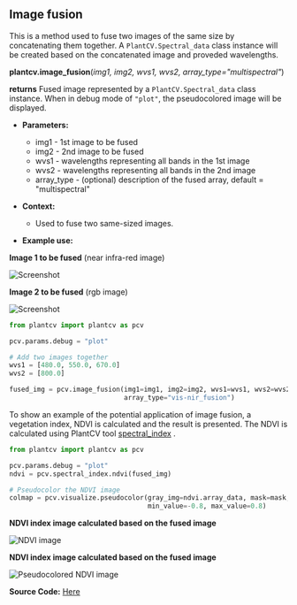 ## Image fusion

This is a method used to fuse two images of the same size by concatenating them together. A `PlantCV.Spectral_data` 
class instance will be created based on the concatenated image and proveded wavelengths. 

**plantcv.image_fusion**(*img1, img2, wvs1, wvs2, array_type="multispectral"*)

**returns** Fused image represented by a `PlantCV.Spectral_data` class instance.
When in debug mode of `"plot"`, the pseudocolored image will be displayed.

- **Parameters:**
    - img1 - 1st image to be fused
    - img2 - 2nd image to be fused
    - wvs1 - wavelengths representing all bands in the 1st image
    - wvs2 - wavelengths representing all bands in the 2nd image
    - array_type - (optional) description of the fused array, default = "multispectral"
  
- **Context:**
    - Used to fuse two same-sized images. 
  
- **Example use:**
<!---[Use In Image Registration](xxx.md)--->
    
**Image 1 to be fused** (near infra-red image)

![Screenshot](img/documentation_images/image_fusion/img1_rgb.png)

**Image 2 to be fused** (rgb image)

![Screenshot](img/documentation_images/image_fusion/img2_nir.png)

```python
from plantcv import plantcv as pcv

pcv.params.debug = "plot"

# Add two images together
wvs1 = [480.0, 550.0, 670.0]
wvs2 = [800.0]

fused_img = pcv.image_fusion(img1=img1, img2=img2, wvs1=wvs1, wvs2=wvs2, 
                             array_type="vis-nir_fusion")

```

To show an example of the potential application of image fusion, a vegetation index, NDVI is calculated and the result 
is presented. The NDVI is calculated using PlantCV tool [spectral_index](spectral_index.md) .

```python
from plantcv import plantcv as pcv

pcv.params.debug = "plot"
ndvi = pcv.spectral_index.ndvi(fused_img)

# Pseudocolor the NDVI image
colmap = pcv.visualize.pseudocolor(gray_img=ndvi.array_data, mask=mask, cmap="RdYlGn", 
                                   min_value=-0.8, max_value=0.8)

```
**NDVI index image calculated based on the fused image**

![NDVI image](img/documentation_images/image_fusion/NDVI.png)

**NDVI index image calculated based on the fused image**

![Pseudocolored NDVI image](img/documentation_images/image_fusion/ndvi_colormap.png)

**Source Code:** [Here](https://github.com/danforthcenter/plantcv/blob/main/plantcv/plantcv/image_fusion.py)
